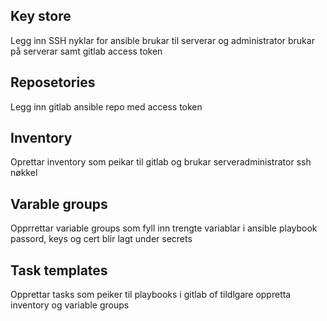 ## Key store

Legg inn SSH nyklar for ansible brukar til serverar og administrator brukar på serverar samt gitlab access token


## Reposetories

Legg inn gitlab ansible repo med access token


## Inventory 

Oprettar inventory som peikar til gitlab og brukar serveradministrator ssh nøkkel


## Varable groups

Opprrettar variable groups som fyll inn trengte variablar i ansible playbook passord, keys og cert blir lagt under secrets


## Task templates

Opprettar tasks som peiker til playbooks i gitlab of tildlgare oppretta inventory og variable groups